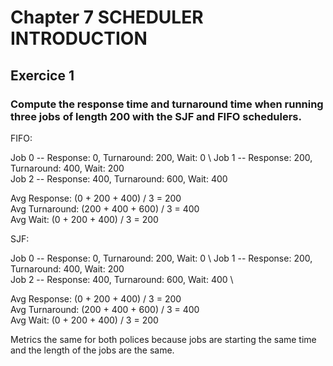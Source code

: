 # Chapter 7 SCHEDULER INTRODUCTION

## Exercice 1

### Compute the response time and turnaround time when running three jobs of length 200 with the SJF and FIFO schedulers.

FIFO:

Job 0 -- Response: 0,   Turnaround: 200, Wait: 0 \ 
Job 1 -- Response: 200, Turnaround: 400, Wait: 200 \
Job 2 -- Response: 400, Turnaround: 600, Wait: 400

Avg Response:   (0 + 200 + 400) / 3 = 200 \
Avg Turnaround: (200 + 400 + 600) / 3 = 400 \
Avg Wait:       (0 + 200 + 400) / 3 = 200

SJF:

Job 0 -- Response: 0,   Turnaround: 200, Wait: 0 \ 
Job 1 -- Response: 200, Turnaround: 400, Wait: 200 \
Job 2 -- Response: 400, Turnaround: 600, Wait: 400 \

Avg Response:   (0 + 200 + 400) / 3 = 200 \
Avg Turnaround: (200 + 400 + 600) / 3 = 400 \
Avg Wait:       (0 + 200 + 400) / 3 = 200

Metrics the same for both polices because jobs are starting the same time and the length of the jobs are the same.
